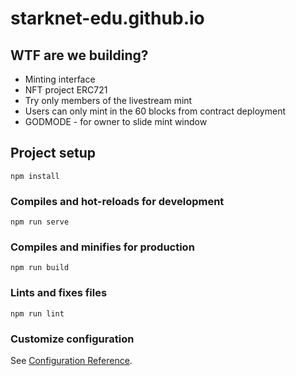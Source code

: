 # starknet-edu.github.io

## WTF are we building?
- Minting interface
- NFT project ERC721
- Try only members of the livestream mint
- Users can only mint in the 60 blocks from contract deployment
- GODMODE - for owner to slide mint window


## Project setup
```
npm install
```

### Compiles and hot-reloads for development
```
npm run serve
```

### Compiles and minifies for production
```
npm run build
```

### Lints and fixes files
```
npm run lint
```

### Customize configuration
See [Configuration Reference](https://cli.vuejs.org/config/).
